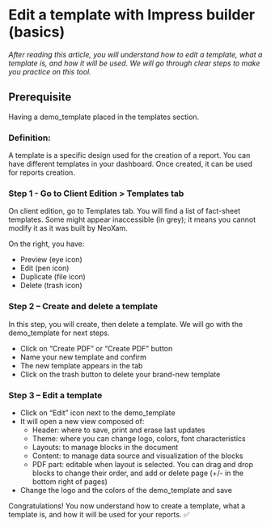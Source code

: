 # Edit a template with Impress builder (basics)

*After reading this article, you will understand how to edit a template, what a template is, and how it will be used. We will go through clear steps to make you practice on this tool.*

## Prerequisite
Having a demo_template placed in the templates section.


### Definition:
A template is a specific design used for the creation of a report. You can have different templates in your dashboard. Once created, it can be used for reports creation.

### Step 1 - Go to Client Edition > Templates tab
On client edition, go to Templates tab. You will find a list of fact-sheet templates. Some might appear inaccessible (in grey); it means you cannot modify it as it was built by NeoXam.

On the right, you have:
- Preview (eye icon)
- Edit (pen icon)
- Duplicate (file icon)
- Delete (trash icon)

### Step 2 – Create and delete a template
In this step, you will create, then delete a template. We will go with the demo_template for next steps.
- Click on “Create PDF” or “Create PDF” button
- Name your new template and confirm
- The new template appears in the tab
- Click on the trash button to delete your brand-new template

### Step 3 – Edit a template
- Click on “Edit” icon next to the demo_template
- It will open a new view composed of:
    - Header: where to save, print and erase last updates
    - Theme: where you can change logo, colors, font characteristics
    - Layouts: to manage blocks in the document
    - Content: to manage data source and visualization of the blocks
    - PDF part: editable when layout is selected. You can drag and drop blocks to change their order, and add or delete page (+/- in the bottom right of pages)
- Change the logo and the colors of the demo_template and save

Congratulations! You now understand how to create a template, what a template is, and how it will be used for your reports. ✅

